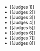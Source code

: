 - [[Judges 1]]
- [[Judges 2]]
- [[Judges 3]]
- [[Judges 4]]
- [[Judges 5]]
- [[Judges 6]]
- [[Judges 7]]
- [[Judges 8]]